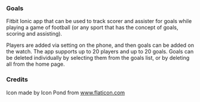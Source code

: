 ### Goals

Fitbit Ionic app that can be used to track scorer and assister for goals while playing a game of football (or any sport that has the concept of goals, scoring and assisting).

Players are added via setting on the phone, and then goals can be added on the watch. The app supports up to 20 players and up to 20 goals. Goals can be deleted individually by selecting them from the goals list, or by deleting all from the home page.

### Credits

Icon made by Icon Pond from www.flaticon.com
